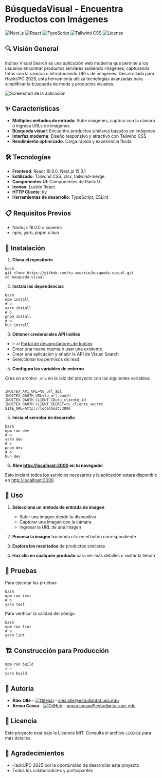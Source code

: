 # BúsquedaVisual - Encuentra Productos con Imágenes

![Next.js](https://img.shields.io/badge/Next.js-15.3.1-000000?logo=next.js)
![React](https://img.shields.io/badge/React-19.0.0-61DAFB?logo=react)
![TypeScript](https://img.shields.io/badge/TypeScript-5.0.0-3178C6?logo=typescript)
![Tailwind CSS](https://img.shields.io/badge/Tailwind-3.0.0-38B2AC?logo=tailwind-css)
![License](https://img.shields.io/badge/Licencia-MIT-green)

## 🔍 Visión General

Inditex Visual Search es una aplicación web moderna que permite a los usuarios encontrar productos similares subiendo imágenes, capturando fotos con la cámara o introduciendo URLs de imágenes. Desarrollada para HackUPC 2025, esta herramienta utiliza tecnologías avanzadas para simplificar la búsqueda de moda y productos visuales.

![Screenshot de la aplicación](public/screenshot.png)

## ✨ Características

- **Múltiples métodos de entrada**: Sube imágenes, captura con la cámara o ingresa URLs de imágenes
- **Búsqueda visual**: Encuentra productos similares basados en imágenes
- **Interfaz moderna**: Diseño responsivo y atractivo con Tailwind CSS
- **Rendimiento optimizado**: Carga rápida y experiencia fluida

## 🛠️ Tecnologías

- **Frontend**: React 19.0.0, Next.js 15.3.1
- **Estilizado**: Tailwind CSS, clsx, tailwind-merge
- **Componentes UI**: Componentes de Radix UI
- **Iconos**: Lucide React
- **HTTP Cliente**: ky
- **Herramientas de desarrollo**: TypeScript, ESLint

## 📋 Requisitos Previos

- Node.js 18.0.0 o superior
- npm, yarn, pnpm o bun

## 🚀 Instalación

1. **Clona el repositorio**
```
bash
git clone https://github.com/tu-usuario/busqueda-visual.git
cd busqueda-visual
```
2. **Instala las dependencias**
```
bash
npm install
# o
yarn install
# o
pnpm install
# o
bun install
```
3. **Obtener credenciales API Inditex**
- Ir al [Portal de desarrolladores de Inditex](https://developer.inditex.com/)
- Crear una nueva cuenta o usar una existente
- Crear una aplicacion y añadir la API de Visual Search
- Seleccionar los permisos de read

5. **Configura las variables de entorno**

Crea un archivo `.env` en la raíz del proyecto con las siguientes variables:
```

INDITEX_API_URL=tu_url_api
INDITEX_OAUTH_URL=tu_url_oauth
INDITEX_OAUTH_CLIENT_ID=tu_cliente_id
INDITEX_OAUTH_CLIENT_SECRET=tu_cliente_secret
SITE_URL=http://localhost:3000
```
5. **Inicia el servidor de desarrollo**
```
bash
npm run dev
# o
yarn dev
# o
pnpm dev
# o
bun dev
```
6. **Abre [http://localhost:3000](http://localhost:3000) en tu navegador**


Esto iniciará todos los servicios necesarios y la aplicación estará disponible en [http://localhost:3000](http://localhost:3000).

## 📝 Uso

1. **Selecciona un método de entrada de imagen**:
   - Subir una imagen desde tu dispositivo
   - Capturar una imagen con la cámara
   - Ingresar la URL de una imagen

2. **Procesa la imagen** haciendo clic en el botón correspondiente

3. **Explora los resultados** de productos similares

4. **Haz clic en cualquier producto** para ver más detalles o visitar la tienda

## 🧪 Pruebas

Para ejecutar las pruebas:
```
bash
npm run test
# o
yarn test
```
Para verificar la calidad del código:
```
bash
npm run lint
# o
yarn lint
```
## 🏗️ Construcción para Producción

```bash
npm run build
# o
yarn build
```


## 🤝 Autoría
* **Àlex Ollé** - [![GitHub](https://img.shields.io/badge/GitHub-aolle99-181717?style=flat-square&logo=github)](https://github.com/aolle99) - alex.olle@estudiantat.upc.edu
* **Arnau Casau** - [![GitHub](https://img.shields.io/badge/GitHub-arnaucasau-181717?style=flat-square&logo=github)](https://github.com/arnaucasau) - arnau.casau@estudiantat.upc.edu

## 📄 Licencia

Este proyecto está bajo la Licencia MIT. Consulta el archivo `LICENSE` para más detalles.

## 👏 Agradecimientos

- HackUPC 2025 por la oportunidad de desarrollar este proyecto
- Todos los colaboradores y participantes
